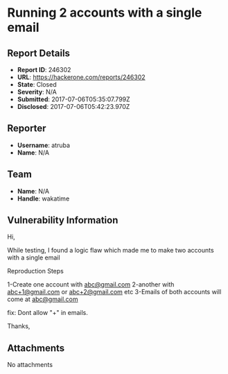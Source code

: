 # Running 2 accounts with a single email

## Report Details
- **Report ID**: 246302
- **URL**: https://hackerone.com/reports/246302
- **State**: Closed
- **Severity**: N/A
- **Submitted**: 2017-07-06T05:35:07.799Z
- **Disclosed**: 2017-07-06T05:42:23.970Z

## Reporter
- **Username**: atruba
- **Name**: N/A

## Team
- **Name**: N/A
- **Handle**: wakatime

## Vulnerability Information
Hi,

While testing, I found a logic flaw which made me to make two accounts with a single email

Reproduction Steps

1-Create one account with abc@gmail.com
2-another with abc+1@gmail.com or abc+2@gmail.com etc
3-Emails of both accounts will come at abc@gmail.com

fix:
Dont allow "+" in emails.

Thanks,

## Attachments
No attachments

